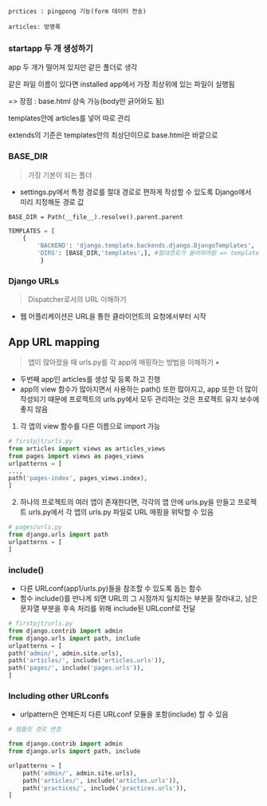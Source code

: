 ```
prctices : pingpong 기능(form 데이터 전송)

articles: 방명록

```



### startapp 두 개 생성하기

app 두 개가 떨어져 있지만 같은 폴더로 생각

같은 파일 이름이 있다면 installed app에서 가장 최상위에 있는 파일이 실행됨

=> 장점 : base.html 상속 가능(body만 긁어와도 됨)



templates안에 articles를 넣어 따로 관리

extends의 기준은 templates안의 최상단이므로 base.html은 바깥으로



### BASE_DIR

> 가장 기본이 되는 폴더

- settings.py에서 특정 경로를 절대 경로로 편하게 작성할 수 있도록 Django에서 미리 지정해둔 경로 값

`BASE_DIR = Path(__file__).resolve().parent.parent`

```python
TEMPLATES = [
    {
        'BACKEND': 'django.template.backends.django.DjangoTemplates',
        'DIRS': [BASE_DIR,'templates',], #절대경로가 들어와야함 => templates 문서 이름은 바뀌어도 상관 X
         }
```



### Django URLs

> Dispatcher로서의 URL 이해하기

- 웹 어플리케이션은 URL을 통한 클라이언트의 요청에서부터 시작



## App URL mapping

> 앱이 많아졌을 때 urls.py를 각 app에 매핑하는 방법을 이해하기 •

- 두번째 app인 articles를 생성 및 등록 하고 진행 
-  app의 view 함수가 많아지면서 사용하는 path() 또한 많아지고,  app 또한 더 많이 작성되기 때문에 프로젝트의 urls.py에서 모두 관리하는 것은 프로젝트 유지 보수에 좋지 않음



1. 각 앱의 view 함수를 다른 이름으로 import 가능

```python
# firstpjt/urls.py
from articles import views as articles_views
from pages import views as pages_views
urlpatterns = [
...,
path('pages-index', pages_views.index),
]
```



2. 하나의 프로젝트의 여러 앱이 존재한다면, 각각의 앱 안에 urls.py을 만들고 프로젝트 urls.py에서 각 앱의 urls.py 파일로 URL 매핑을 위탁할 수 있음

```python
# pages/urls.py
from django.urls import path
urlpatterns = [
]
```





### include()

- 다른 URLconf(app1/urls.py)들을 참조할 수 있도록 돕는 함수 
-  함수 include()를 만나게 되면 URL의 그 시점까지 일치하는 부분을 잘라내고,  남은 문자열 부분을 후속 처리를 위해 include된 URLconf로 전달

```python
# firstpjt/urls.py
from django.contrib import admin
from django.urls import path, include
urlpatterns = [
path('admin/', admin.site.urls),
path('articles/', include('articles.urls')),
path('pages/', include('pages.urls')),
]
```





### Including other URLconfs

- urlpattern은 언제든지 다른 URLconf 모듈을 포함(include) 할 수 있음

```python
# 템플릿 경로 변경

from django.contrib import admin
from django.urls import path, include

urlpatterns = [
    path('admin/', admin.site.urls),
    path('articles/', include('articles.urls')),
    path('practices/', include('practices.urls')),
]
```



